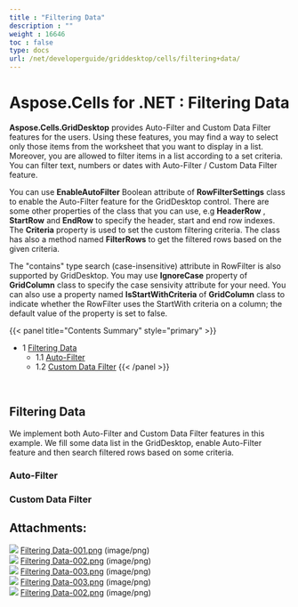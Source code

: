 ```yaml
---
title : "Filtering Data" 
description : "" 
weight : 16646 
toc : false
type: docs
url: /net/developerguide/griddesktop/cells/filtering+data/
---
```


# Aspose.Cells for .NET : Filtering Data


**Aspose.Cells.GridDesktop** provides Auto-Filter and Custom Data Filter features for the users. Using these features, you may find a way to select only those items from the worksheet that you want to display in a list. Moreover, you are allowed to filter items in a list according to a set criteria. You can filter text, numbers or dates with Auto-Filter / Custom Data Filter feature.

You can use **EnableAutoFilter** Boolean attribute of **RowFilterSettings** class to enable the Auto-Filter feature for the GridDesktop control. There are some other properties of the class that you can use, e.g **HeaderRow** , **StartRow** and **EndRow** to specify the header, start and end row indexes. The **Criteria** property is used to set the custom filtering criteria. The class has also a method named **FilterRows** to get the filtered rows based on the given criteria.

The "contains" type search (case-insensitive) attribute in RowFilter is also supported by GridDesktop. You may use **IgnoreCase** property of **GridColumn** class to specify the case sensivity attribute for your need. You can also use a property named **IsStartWithCriteria** of **GridColumn** class to indicate whether the RowFilter uses the StartWith criteria on a column; the default value of the property is set to false.

{{< panel title="Contents Summary" style="primary" >}}
*   1 [Filtering Data](#filtering-data)
    *   1.1 [Auto-Filter](#auto-filter)
    *   1.2 [Custom Data Filter](#custom-data-filter)
{{< /panel >}}
 

 

## Filtering Data

We implement both Auto-Filter and Custom Data Filter features in this example. We fill some data list in the GridDesktop, enable Auto-Filter feature and then search filtered rows based on some criteria.

### Auto-Filter

### Custom Data Filter

## Attachments:

![](https://docs2.aspose.com/cells/net/images/icons/bullet_blue.gif) [Filtering Data-001.png](https://docs2.aspose.com/cells/net/attachments/5017949/5113885.png) (image/png)  
![](https://docs2.aspose.com/cells/net/images/icons/bullet_blue.gif) [Filtering Data-002.png](https://docs2.aspose.com/cells/net/attachments/5017949/5115162.png) (image/png)  
![](https://docs2.aspose.com/cells/net/images/icons/bullet_blue.gif) [Filtering Data-003.png](https://docs2.aspose.com/cells/net/attachments/5017949/5115164.png) (image/png)  
![](https://docs2.aspose.com/cells/net/images/icons/bullet_blue.gif) [Filtering Data-003.png](https://docs2.aspose.com/cells/net/attachments/5017949/5113741.png) (image/png)  
![](https://docs2.aspose.com/cells/net/images/icons/bullet_blue.gif) [Filtering Data-002.png](https://docs2.aspose.com/cells/net/attachments/5017949/5113886.png) (image/png)  

